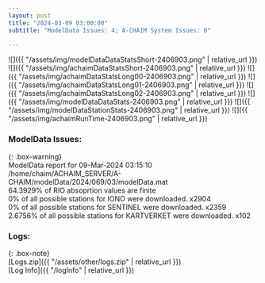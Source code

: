 ```yaml
---
layout: post
title: "2024-03-09 03:00:00"
subtitle: "ModelData Issues: 4; A-CHAIM System Issues: 0"

---
```


![]({{ "/assets/img/modelDataDataStatsShort-2406903.png" | relative_url }})
![]({{ "/assets/img/achaimDataStatsShort-2406903.png" | relative_url }})
![]({{ "/assets/img/achaimDataStatsLong00-2406903.png" | relative_url }})
![]({{ "/assets/img/achaimDataStatsLong01-2406903.png" | relative_url }})
![]({{ "/assets/img/achaimDataStatsLong02-2406903.png" | relative_url }})
![]({{ "/assets/img/modelDataDataStats-2406903.png" | relative_url }})
![]({{ "/assets/img/modelDataStationStats-2406903.png" | relative_url }})
![]({{ "/assets/img/achaimRunTime-2406903.png" | relative_url }})


### ModelData Issues:  
  
{: .box-warning}  
 ModelData report for 09-Mar-2024 03:15:10   
 /home/chaim/ACHAIM_SERVER/A-CHAIM/modelData/2024/069/03/modelData.mat   
 64.3929% of RIO absoprtion values are finite   
 0% of all possible stations for IONO were downloaded. x2904   
 0% of all possible stations for SENTINEL were downloaded. x2359   
 2.6756% of all possible stations for KARTVERKET were downloaded. x102   
  


### Logs:  
  
{: .box-note}  
[Logs.zip]({{ "/assets/other/logs.zip" | relative_url }})  
[Log Info]({{ "/logInfo" | relative_url }})  
